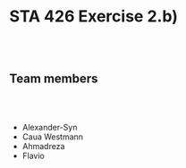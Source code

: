 # STA 426 Exercise 2.b)

<br><br>

## Team members
<br><br>
* Alexander-Syn
* Caua Westmann
* Ahmadreza
* Flavio


